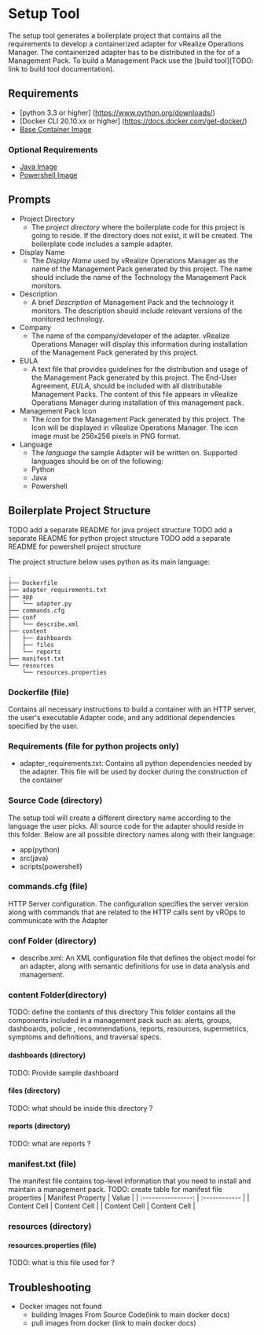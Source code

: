# Setup Tool

The setup tool generates a boilerplate project that contains all the requirements to develop a containerized adapter for vRealize Operations Manager. The containerized adapter has to be distributed in the for of a Management Pack. To build a Management Pack use the [build tool](TODO: link to build tool documentation).

## Requirements

- [python 3.3 or higher] (https://www.python.org/downloads/)
- [Docker CLI 20.10.xx or higher] (https://docs.docker.com/get-docker/)
- [Base Container Image](https://harbor-repo.vmware.com/harbor/projects/1067689/repositories/vrops-adapter-open-sdk-server)

### Optional Requirements

- [Java Image](https://harbor-repo.vmware.com/harbor/projects/1067689/repositories/vrops-adapter-open-sdk-server/artifacts/sha256:1520f9a97fa32b34ccce6d9ad03cf4853edb8ec8b54d388a97f75197488e5b8f)
- [Powershell Image](https://harbor-repo.vmware.com/harbor/projects/1067689/repositories/vrops-adapter-open-sdk-server/artifacts/sha256:7290c2d23242620641cb162378e641f23d096b0d3339b466980f64217237b9b5)

## Prompts
- Project Directory
   - The _project directory_ where the boilerplate code for this project is going to reside. If the directory does not exist, it will be created. The boilerplate code includes a sample adapter.
- Display Name
   - The _Display Name_ used by vRealize Operations Manager as the name of the Management Pack generated by this project. The name should include the name of the Technology the Management Pack monitors.
- Description
   - A brief _Description_ of Management Pack and the technology it monitors. The description should include relevant versions of the monitored technology.
- Company
   - The name of the company/developer of the adapter. vRealize Operations Manager will display this information during installation of the  Management Pack generated by this project.
- EULA
   - A text file that provides guidelines for the distribution and usage of the Management Pack generated by this project. The End-User Agreement, _EULA_, should be included with all distributable Management Packs. The content of this file appears in vRealize Operations Manager during installation of this management pack.
- Management Pack Icon
   - The _icon_ for the Management Pack generated by this project. The Icon will be displayed in vRealize Operations Manager. The icon image must be 256x256 pixels in PNG format.
- Language
   - The _language_ the sample Adapter will be written on. Supported languages should be on of the following:
	- Python
	- Java
	- Powershell

## Boilerplate Project Structure
TODO add a separate README for java project structure
TODO add a separate README for python project structure
TODO add a separate README for powershell project structure

The project structure below uses python as its main language:
```
.
├── Dockerfile
├── adapter_requirements.txt
├── app
│   └── adapter.py
├── commands.cfg
├── conf
│   └── describe.xml
├── content
│   ├── dashboards
│   ├── files
│   └── reports
├── manifest.txt
└── resources
    └── resources.properties
```
### Dockerfile (file)
Contains all necessary instructions to build a container with an HTTP server, the user's executable Adapter
code, and any additional dependencies specified by the user.

### Requirements (file for python projects only)
   - adapter_requirements.txt: Contains all python dependencies needed by the adapter. This file will be used by docker during the construction of the container

### Source Code (directory)
The setup tool will create a different directory name according to the language the user picks. All source code for the adapter should reside in this folder.
Below are all possible directory names along with their language:
   - app(python)
   - src(java)
   - scripts(powershell)

### commands.cfg (file)
HTTP Server configuration. The configuration specifies the server version along with commands that are related to the HTTP
calls sent by vROps to communicate with the Adapter

### conf Folder (directory)
   - describe.xml: An XML configuration file that defines the object model for an adapter, along with semantic definitions for use in data analysis and management.

### content Folder(directory)
TODO: define the contents of this directory
This folder contains all the components included in a management pack such as: alerts, groups, dashboards, policie , recommendations, reports, resources, supermetrics, symptoms and definitions, and traversal specs.
#### dashboards (directory)
TODO: Provide sample dashboard

#### files (directory)
TODO: what should be inside this directory ?

#### reports (directory)
TODO: what are reports ?

### manifest.txt (file)
The manifest file contains top-level information that you need to install and maintain a management pack.
TODO: create table for manifest file properties
| Manifest Property  | Value         |
| :----------------: | :------------ |
| Content Cell       | Content Cell  |
| Content Cell       | Content Cell  |

### resources (directory)
#### resources.properties (file)
TODO: what is this file used for ?

## Troubleshooting

- Docker images not found
   - building Images From Source Code(link to main docker docs)
   - pull images from docker (link to main docker docs)
